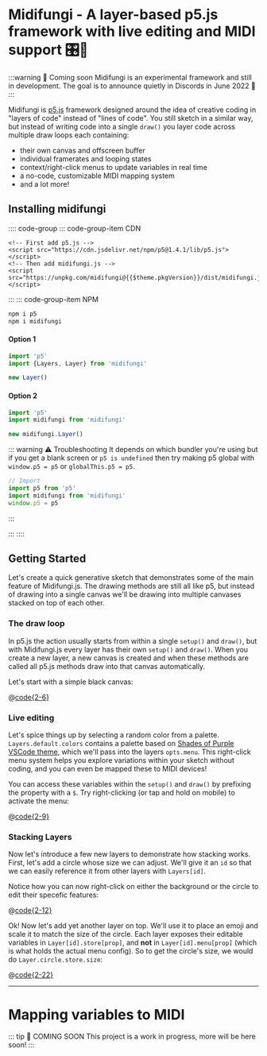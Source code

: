 # Midifungi - A layer-based p5.js framework with live editing and MIDI support 🎛️🎹

:::warning 📅 Coming soon
Midifungi is an experimental framework and still in development. The goal is to announce quietly in Discords in June 2022 🌈
:::

<!-- <Midifungi :layers="['@midifungi/001/lilies', '@midifungi/001/ripples']" height=600 /> -->
<Midifungi id="sketch-002" :layers="['@midifungi/002/starfield', '@midifungi/002/glass', '@midifungi/002/watercanvas', '@midifungi/002/glass-filter', '@midifungi/002/lead']" />

Midifungi is [p5.js](https://p5js.org/reference/) framework designed around the idea of creative coding in "layers of code" instead of "lines of code". You still sketch in a similar way, but instead of writing code into a single `draw()` you layer code across multiple draw loops each containing:
- their own canvas and offscreen buffer
- individual framerates and looping states
- context/right-click menus to update variables in real time
- a no-code, customizable MIDI mapping system
- and a lot more!



## Installing midifungi

:::: code-group
::: code-group-item CDN
```html:no-v-pre
<!-- First add p5.js -->
<script src="https://cdn.jsdelivr.net/npm/p5@1.4.1/lib/p5.js"></script>
<!-- Then add midifungi.js -->
<script src="https://unpkg.com/midifungi@{{$theme.pkgVersion}}/dist/midifungi.js"></script>
```
:::
::: code-group-item NPM
```bash
npm i p5
npm i midifungi
```


#### Option 1

```js
import 'p5'
import {Layers, Layer} from 'midifungi'

new Layer()
```

#### Option 2
```js
import 'p5'
import midifungi from 'midifungi'

new midifungi.Layer()
```

::: warning ⚠️ Troubleshooting
It depends on which bundler you're using but if you get a blank screen or `p5 is undefined` then try making p5 global with `window.p5 = p5` or `globalThis.p5 = p5`. 

```js
// Import
import p5 from 'p5'
import midifungi from 'midifungi'
window.p5 = p5
```
:::

:::
::::



## Getting Started

Let's create a quick generative sketch that demonstrates some of the main feature of Midifungi.js. The drawing methods are still all like p5, but instead of drawing into a single canvas we'll be drawing into multiple canvases stacked on top of each other.



### The draw loop

In p5.js the action usually starts from within a single `setup()` and `draw()`, but with Midifungi.js every layer has their own `setup()` and `draw()`. When you create a new layer, a new canvas is created and when these methods are called all p5.js methods draw into that canvas automatically.

Let's start with a simple black canvas:

@[code{2-6}](./.vuepress/public/example/001/bg-1.js)
<Example id="example-001-1" :layers="['001/bg-1']" />



### Live editing

Let's spice things up by selecting a random color from a palette. `Layers.default.colors` contains a palette based on [Shades of Purple VSCode theme](https://marketplace.visualstudio.com/items?itemName=ahmadawais.shades-of-purple), which we'll pass into the layers `opts.menu`. This right-click menu system helps you explore variations within your sketch without coding, and you can even be mapped these to MIDI devices!

You can access these variables within the `setup()` and `draw()` by prefixing the property with a `$`. Try right-clicking (or tap and hold on mobile) to activate the menu:

@[code{2-9}](./.vuepress/public/example/001/bg-2.js)
<Example id="example-001-2" :layers="['001/bg-2']" />

### Stacking Layers

Now let's introduce a few new layers to demonstrate how stacking works. First, let's add a circle whose size we can adjust. We'll give it an `id` so that we can easily reference it from other layers with `Layers[id]`.

Notice how you can now right-click on either the background or the circle to edit their specefic features:

@[code{2-12}](./.vuepress/public/example/001/bg-3.js)
<Example id="example-001-3" :layers="['001/bg-2', '001/bg-3']" />

Ok! Now let's add yet another layer on top. We'll use it to place an emoji and scale it to match the size of the circle. Each layer exposes their editable variables in `Layer[id].store[prop]`, and **not** in `Layer[id].menu[prop]` (which is what holds the actual menu config). So to get the circle's size, we would do `Layer.circle.store.size`:

@[code{2-22}](./.vuepress/public/example/001/bg-4.js)
<Example id="example-001-4" :layers="['001/bg-2', '001/bg-3', '001/bg-4']" />

---

# Mapping variables to MIDI

::: tip 📅 COMING SOON
This project is a work in progress, more will be here soon!
:::
